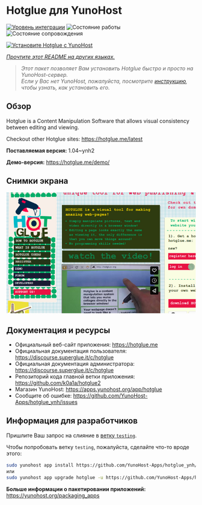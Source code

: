 <!--
Важно: этот README был автоматически сгенерирован <https://github.com/YunoHost/apps/tree/master/tools/readme_generator>
Он НЕ ДОЛЖЕН редактироваться вручную.
-->

# Hotglue для YunoHost

[![Уровень интеграции](https://dash.yunohost.org/integration/hotglue.svg)](https://ci-apps.yunohost.org/ci/apps/hotglue/) ![Состояние работы](https://ci-apps.yunohost.org/ci/badges/hotglue.status.svg) ![Состояние сопровождения](https://ci-apps.yunohost.org/ci/badges/hotglue.maintain.svg)

[![Установите Hotglue с YunoHost](https://install-app.yunohost.org/install-with-yunohost.svg)](https://install-app.yunohost.org/?app=hotglue)

*[Прочтите этот README на других языках.](./ALL_README.md)*

> *Этот пакет позволяет Вам установить Hotglue быстро и просто на YunoHost-сервер.*  
> *Если у Вас нет YunoHost, пожалуйста, посмотрите [инструкцию](https://yunohost.org/install), чтобы узнать, как установить его.*

## Обзор

Hotglue is a Content Manipulation Software that allows visual consistency between editing and viewing.

Checkout other Hotglue sites: https://hotglue.me/latest



**Поставляемая версия:** 1.04~ynh2

**Демо-версия:** <https://hotglue.me/demo/>

## Снимки экрана

![Снимок экрана Hotglue](./doc/screenshots/screenshot.jpg)

## Документация и ресурсы

- Официальный веб-сайт приложения: <https://hotglue.me>
- Официальная документация пользователя: <https://discourse.superglue.it/c/hotglue>
- Официальная документация администратора: <https://discourse.superglue.it/c/hotglue>
- Репозиторий кода главной ветки приложения: <https://github.com/k0a1a/hotglue2>
- Магазин YunoHost: <https://apps.yunohost.org/app/hotglue>
- Сообщите об ошибке: <https://github.com/YunoHost-Apps/hotglue_ynh/issues>

## Информация для разработчиков

Пришлите Ваш запрос на слияние в [ветку `testing`](https://github.com/YunoHost-Apps/hotglue_ynh/tree/testing).

Чтобы попробовать ветку `testing`, пожалуйста, сделайте что-то вроде этого:

```bash
sudo yunohost app install https://github.com/YunoHost-Apps/hotglue_ynh/tree/testing --debug
или
sudo yunohost app upgrade hotglue -u https://github.com/YunoHost-Apps/hotglue_ynh/tree/testing --debug
```

**Больше информации о пакетировании приложений:** <https://yunohost.org/packaging_apps>
